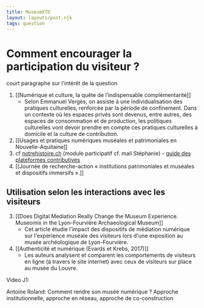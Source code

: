 ```yaml
---
title: MuseumXTD
layout: layouts/post.njk
tags: question
---
```

# Comment encourager la participation du visiteur ?

court paragraphe sur l'intérêt de la question


1. [[Numérique et culture, la quête de l’indispensable complémentarité]]
	- Selon Emmanuel Vergès, on assiste à une individualisation des pratiques culturelles, renforcée par la période de confinement. Dans un contexte où les espaces privés sont devenus, entre autres, des espaces de consommation et de production, les politiques culturelles vont devoir prendre en compte ces pratiques culturelles à domicile et la culture de contribution. 
2. [[Usages et pratiques numériques muséales et patrimoniales en Nouvelle-Aquitaine]]
3. cf [notrehistoire.ch](https://notrehistoire.ch/posts/notrehistoire-guide-plateformes-contributives) (module participatif cf. mail Stéphanie) - [guide des plateformes contributives](https://notrehistoire.ch/posts/notrehistoire-guide-plateformes-contributives)
4. [[Journée de recherche-action « institutions patrimoniales et muséales et dispositifs immersifs ».]]
## Utilisation selon les interactions avec les visiteurs
3. [[Does Digital Mediation Really Change the Museum Experience. Museomix in the Lyon-Fourvière Archaeological Museum]]
	- Cet article étudie l'impact des dispositifs de médiation numérique sur l'expérience muséale des visiteurs lors d'une exposition au musée archéologique de Lyon-Fourvière. 
4. [[Authenticité et numérique (Evards et Krebs, 2017)]]
	- Les auteurs analysent et comparent les comportements de visiteurs en ligne (à travers le site internet) avec ceux de visiteurs sur place au musée du Louvre. 

Video J1:

Antoine Roland: Comment rendre son musée numérique ? Approche institutionnelle, approche en réseau, approche de co-construction 
